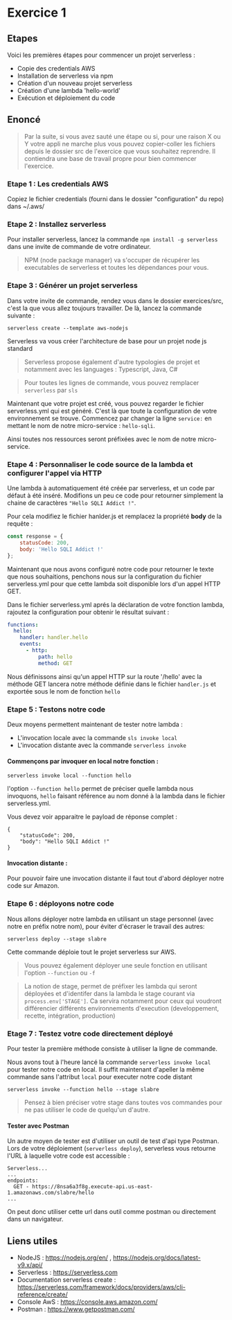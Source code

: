# Exercice 1

## Etapes

Voici les premières étapes pour commencer un projet serverless : 

* Copie des credentials AWS
* Installation de serverless via npm
* Création d'un nouveau projet serverless
* Création d'une lambda 'hello-world'
* Exécution et déploiement du code

## Enoncé 

> Par la suite, si vous avez sauté une étape ou si, pour une raison X ou Y votre appli ne marche plus vous pouvez copier-coller les fichiers depuis le dossier src de l'exercice que vous souhaitez reprendre. Il contiendra une base de travail propre pour bien commencer l'exercice.

### Etape 1 : Les credentials AWS

Copiez le fichier credentials (fourni dans le dossier "configuration" du repo) dans ~/.aws/

### Etape 2 : Installez serverless
 
Pour installer serverless, lancez la commande `npm install -g serverless` dans une invite de commande de votre ordinateur. 
> NPM (node package manager) va s'occuper de récupérer les executables de serverless et toutes les dépendances pour vous.

### Etape 3 : Générer un projet serverless

Dans votre invite de commande, rendez vous dans le dossier exercices/src, c'est la que vous allez toujours travailler. De là, lancez la commande suivante : 
```
serverless create --template aws-nodejs
```
Serverless va vous créer l'architecture de base pour un projet node js standard

> Serverless propose également d'autre typologies de projet et notamment avec les languages : Typescript, Java, C#

> Pour toutes les lignes de commande, vous pouvez remplacer `serverless` par `sls`

Maintenant que votre projet est créé, vous pouvez regarder le fichier serverless.yml qui est généré. C'est là que toute la configuration de votre environnement se trouve.
Commencez par changer la ligne `service:` en mettant le nom de notre micro-service : `hello-sqli`.

Ainsi toutes nos ressources seront préfixées avec le nom de notre micro-service.

### Etape 4 : Personnaliser le code source de la lambda et configurer l'appel via HTTP

Une lambda à automatiquement été créée par serverless, et un code par défaut à été inséré.
Modifions un peu ce code pour retourner simplement la chaine de caractères `"Hello SQLI Addict !"`.

Pour cela modifiez le fichier hanlder.js et remplacez la propriété **body** de la requête : 

```javascript
const response = {
    statusCode: 200,
    body: 'Hello SQLI Addict !'
};
```

Maintenant que nous avons configuré notre code pour retourner le texte que nous souhaitions, penchons nous sur la configuration du fichier serverless.yml pour que cette lambda soit disponible lors d'un appel HTTP GET.

Dans le fichier serverless.yml aprés la déclaration de votre fonction lambda, rajoutez la configuration pour obtenir le résultat suivant :
```yaml
functions:
  hello:
    handler: handler.hello
    events:
      - http:
          path: hello
          method: GET
``` 
Nous définissons ainsi qu'un appel HTTP sur la route '/hello' avec la méthode GET lancera notre méthode définie dans le fichier `handler.js` et exportée sous le nom de fonction `hello`

### Etape 5 : Testons notre code

Deux moyens permettent maintenant de tester notre lambda : 
* L'invocation locale avec la commande `sls invoke local`
* L'invocation distante avec la commande `serverless invoke`

#### Commençons par invoquer en local notre fonction : 

```
serverless invoke local --function hello
```
l'option `--function hello` permet de préciser quelle lambda nous invoquons, `hello` faisant référence au nom donné à la lambda dans le fichier serverless.yml.

Vous devez voir apparaitre le payload de réponse complet : 

```
{
    "statusCode": 200,
    "body": "Hello SQLI Addict !"
}
```

#### Invocation distante :

Pour pouvoir faire une invocation distante il faut tout d'abord déployer notre code sur Amazon.

### Etape 6 : déployons notre code

Nous allons déployer notre lambda en utilisant un stage personnel (avec notre en préfix notre nom), pour éviter d'écraser le travail des autres:

```
serverless deploy --stage slabre
```
Cette commande déploie tout le projet serverless sur AWS. 
> Vous pouvez également déployer une seule fonction en utilisant l'option `--function` ou `-f`

> La notion de stage, permet de préfixer les lambda qui seront déployées et d'identifer dans la lambda le stage courant via `process.env['STAGE']`.
> Ca servira notamment pour ceux qui voudront différencier différents environnements d'execution (developpement, recette, intégration, production)

### Etage 7 : Testez votre code directement déployé

Pour tester la première méthode consiste à utiliser la ligne de commande. 

Nous avons tout à l'heure lancé la commande `serverless invoke local` pour tester notre code en local. Il suffit maintenant d'apeller la même commande sans l'attribut `local` pour executer notre code distant

``` 
serverless invoke --function hello --stage slabre
```
> Pensez à bien préciser votre stage dans toutes vos commandes pour ne pas utiliser le code de quelqu'un d'autre.

#### Tester avec Postman

Un autre moyen de tester est d'utiliser un outil de test d'api type Postman.
Lors de votre déploiement (`serverless deploy`), serverless vous retourne l'URL à laquelle votre code est accessible : 

```
Serverless...
...
endpoints:
  GET - https://8nsa6a3f8g.execute-api.us-east-1.amazonaws.com/slabre/hello
...
```
On peut donc utiliser cette url dans outil comme postman ou directement dans un navigateur.

## Liens utiles

* NodeJS : https://nodejs.org/en/ , https://nodejs.org/docs/latest-v9.x/api/
* Serverless : https://serverless.com
* Documentation serverless create : https://serverless.com/framework/docs/providers/aws/cli-reference/create/
* Console AwS : https://console.aws.amazon.com/
* Postman : https://www.getpostman.com/
